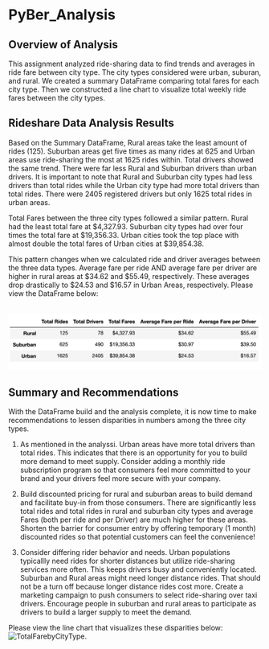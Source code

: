 # PyBer_Analysis

## Overview of Analysis
This assignment analyzed ride-sharing data to find trends and averages in ride fare between city type. The city types considered were urban, suburan, and rural. We created a summary DataFrame comparing total fares for each city type. Then we constructed a line chart to visualize total weekly ride fares between the city types. 

## Rideshare Data Analysis Results
Based on the Summary DataFrame, Rural areas take the least amount of rides (125). Suburban areas get five times as many rides at 625 and Urban areas use ride-sharing the most at 1625 rides within. Total drivers showed the same trend. There were far less Rural and Suburban drivers than urban drivers. It is important to note that Rural and Suburban city types had less drivers than total rides while the Urban city type had more total drivers than total rides. There were 2405 registered drivers but only 1625 total rides in urban areas. <br/>

Total Fares between the three city types followed a similar pattern. Rural had the least total fare at $4,327.93. Suburban city types had over four times the total fare at $19,356.33. Urban cities took the top place with almost double the total fares of Urban cities at $39,854.38.<br/>

This pattern changes when we calculated ride and driver averages between the three data types. Average fare per ride AND average fare per driver are higher in rural areas at $34.62 and $55.49, respectively. These averages drop drastically to $24.53 and $16.57 in Urban Areas, respectively. Please view the DataFrame below:

<br/> ![summary_dataframe](summary_dataframe.png)

## Summary and Recommendations
With the DataFrame build and the analysis complete, it is now time to make recommendations to lessen disparities in numbers among the three city types. <br/>


1. As mentioned in the analyssi. Urban areas have more total drivers than total rides. This indicates that there is an opportunity for you to build more demand to meet supply. Consider adding a monthly ride subscription program so that consumers feel more committed to your brand and your drivers feel more secure with your company. <br/>

2. Build discounted pricing for rural and suburban areas to build demand and facilitate buy-in from those consumers. There are significantly less total rides and total rides in rural and suburban city types and average Fares (both per ride and per Driver) are much higher for these areas. Shorten the barrier for consumer entry by offering temporary (1 month) discounted rides so that potential customers can feel the convenience!

3. Consider differing rider behavior and needs. Urban populations typicallly need rides for shorter distances but utilize ride-sharing services more often. This keeps drivers busy and conveniently located. Suburban and Rural areas might need longer distance rides. That should not be a turn off because longer distance rides cost more. Create a marketing campaign to push consumers to select ride-sharing over taxi drivers. Encourage people in suburban and rural areas to participate as drivers to build a larger supply to meet the demand. <br/> 

Please view the line chart that visualizes these disparities below: 
<br/> ![TotalFarebyCityType.](TotalFarebyCityType.png)




